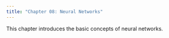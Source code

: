 ```yaml
---
title: "Chapter 08: Neural Networks"
---
```

This chapter introduces the basic concepts of neural networks.
